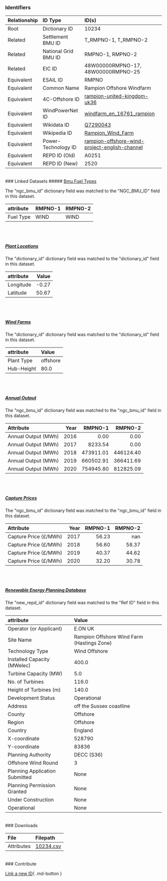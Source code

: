 ### Identifiers

| Relationship   | ID Type              | ID(s)                                                                                                                                    |
|:---------------|:---------------------|:-----------------------------------------------------------------------------------------------------------------------------------------|
| Root           | Dictionary ID        | 10234                                                                                                                                    |
| Related        | Settlement BMU ID    | T_RMPNO-1, T_RMPNO-2                                                                                                                     |
| Related        | National Grid BMU ID | RMPNO-1, RMPNO-2                                                                                                                         |
| Related        | EIC ID               | 48W00000RMPNO-17, 48W00000RMPNO-25                                                                                                       |
| Equivalent     | ESAIL ID             | RMPNO                                                                                                                                    |
| Equivalent     | Common Name          | Rampion Offshore Windfarm                                                                                                                |
| Equivalent     | 4C-Offshore ID       | [rampion-united-kingdom-uk36](https://www.4coffshore.com/windfarms/united-kingdom/rampion-united-kingdom-uk36.html)                      |
| Equivalent     | WindPowerNet ID      | [windfarm_en_16761_rampion](https://www.thewindpower.net/windfarm_en_16761_rampion.php)                                                  |
| Equivalent     | Wikidata ID          | [Q7290043](https://www.wikidata.org/wiki/Q7290043)                                                                                       |
| Equivalent     | Wikipedia ID         | [Rampion_Wind_Farm](https://en.wikipedia.org/wiki/Rampion_Wind_Farm)                                                                     |
| Equivalent     | Power-Technology ID  | [rampion-offshore-wind-project-english-channel](https://www.power-technology.com/projects/rampion-offshore-wind-project-english-channel) |
| Equivalent     | REPD ID (Old)        | A0251                                                                                                                                    |
| Equivalent     | REPD ID (New)        | 2520                                                                                                                                     |

<br>
### Linked Datasets
##### <a href="https://osuked.github.io/Power-Station-Dictionary/datasets/bmu-fuel-types">Bmu Fuel Types</a>



The "ngc_bmu_id" dictionary field was matched to the "NGC_BMU_ID" field in this dataset.

| attribute   | RMPNO-1   | RMPNO-2   |
|:------------|:----------|:----------|
| Fuel Type   | WIND      | WIND      |

<br><br>
##### <a href="https://osuked.github.io/Power-Station-Dictionary/datasets/plant-locations">Plant Locations</a>



The "dictionary_id" dictionary field was matched to the "dictionary_id" field in this dataset.

| attribute   |   Value |
|:------------|--------:|
| Longitude   |   -0.27 |
| Latitude    |   50.67 |

<br><br>
##### <a href="https://osuked.github.io/Power-Station-Dictionary/datasets/wind-farms">Wind Farms</a>



The "dictionary_id" dictionary field was matched to the "dictionary_id" field in this dataset.

| attribute   | Value    |
|:------------|:---------|
| Plant Type  | offshore |
| Hub-Height  | 80.0     |

<br><br>
##### <a href="https://osuked.github.io/Power-Station-Dictionary/datasets/annual-output">Annual Output</a>



The "ngc_bmu_id" dictionary field was matched to the "ngc_bmu_id" field in this dataset.

| Attribute           |   Year |   RMPNO-1 |   RMPNO-2 |
|:--------------------|-------:|----------:|----------:|
| Annual Output (MWh) |   2016 |      0.00 |      0.00 |
| Annual Output (MWh) |   2017 |   8233.54 |      0.00 |
| Annual Output (MWh) |   2018 | 473911.01 | 446124.40 |
| Annual Output (MWh) |   2019 | 660502.91 | 366411.69 |
| Annual Output (MWh) |   2020 | 754945.80 | 812825.09 |

<br><br>
##### <a href="https://osuked.github.io/Power-Station-Dictionary/datasets/capture-prices">Capture Prices</a>



The "ngc_bmu_id" dictionary field was matched to the "ngc_bmu_id" field in this dataset.

| Attribute             |   Year |   RMPNO-1 |   RMPNO-2 |
|:----------------------|-------:|----------:|----------:|
| Capture Price (£/MWh) |   2017 |     56.23 |    nan    |
| Capture Price (£/MWh) |   2018 |     56.60 |     58.37 |
| Capture Price (£/MWh) |   2019 |     40.37 |     44.62 |
| Capture Price (£/MWh) |   2020 |     32.20 |     30.78 |

<br><br>
##### <a href="https://osuked.github.io/Power-Station-Dictionary/datasets/renewable-energy-planning-database">Renewable Energy Planning Database</a>



The "new_repd_id" dictionary field was matched to the "Ref ID" field in this dataset.

| attribute                      | Value                                      |
|:-------------------------------|:-------------------------------------------|
| Operator (or Applicant)        | E.ON UK                                    |
| Site Name                      | Rampion Offshore Wind Farm (Hastings Zone) |
| Technology Type                | Wind Offshore                              |
| Installed Capacity (MWelec)    | 400.0                                      |
| Turbine Capacity (MW)          | 5.0                                        |
| No. of Turbines                | 116.0                                      |
| Height of Turbines (m)         | 140.0                                      |
| Development Status             | Operational                                |
| Address                        | off the Sussex coastline                   |
| County                         | Offshore                                   |
| Region                         | Offshore                                   |
| Country                        | England                                    |
| X-coordinate                   | 528790                                     |
| Y-coordinate                   | 83836                                      |
| Planning Authority             | DECC (S36)                                 |
| Offshore Wind Round            | 3                                          |
| Planning Application Submitted | None                                       |
| Planning Permission Granted    | None                                       |
| Under Construction             | None                                       |
| Operational                    | None                                       |


<br>
### Downloads


| File       | Filepath                                                                              |
|:-----------|:--------------------------------------------------------------------------------------|
| Attributes | [10234.csv](https://osuked.github.io/Power-Station-Dictionary/object_attrs/10234.csv) |


<br>
### Contribute

[Link a new ID](https://docs.google.com/forms/d/e/1FAIpQLSc5jRsQ7NgiLLXbwo9PUdwTQyuqbRwThltG56-o6NVSe7E_nw/viewform?usp=pp_url&entry.251912331=10234){ .md-button }